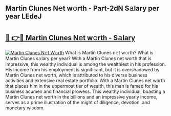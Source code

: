 ## Martin Clunes N𝚎t w𝚘rth - Part-2dN S𝚊lary per year LEdeJ

# <h2><a href="http://gc28db.nevu.top/?p=Martin+Clunes">🔗 👉🔴 Martin Clunes N𝚎t w𝚘rth - S𝚊lary</a></h2>

[![Martin Clunes N𝚎t W𝚘rth](https://i.imgur.com/Oavwk0R.jpeg)](http://gc28db.nevu.top/?p=Martin+Clunes)
What is Martin Clunes n𝚎t w𝚘rth? What is Martin Clunes s𝚊lary per year?
With a Martin Clunes net worth that is impressive, this wealthy individual is among the wealthiest in his profession. His income from his employment is significant, but it is overshadowed by Martin Clunes net worth, which is attributed to his diverse business activities and extensive real estate portfolio. With a Martin Clunes net worth that places him in the uppermost tier of wealth, this man is famed for his business acumen and financial prowess. This wealthy individual, boasting a Martin Clunes net worth in the billions and an impressive yearly income, serves as a prime illustration of the might of diligence, devotion, and monetary wisdom.
